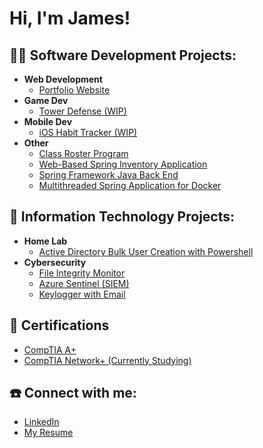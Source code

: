 <h1>Hi, I'm James!</h1>

<h2> 👨‍💻 Software Development Projects:</h2>

- <b>Web Development</b>
  - [Portfolio Website](https://github.com/jsmccaffrey/Personal-Website)
- <b>Game Dev</b>
  - [Tower Defense (WIP)](https://github.com/jsmccaffrey)
- <b>Mobile Dev</b>
  - [iOS Habit Tracker (WIP)](https://github.com/jsmccaffrey)
- <b>Other</b>
  - [Class Roster Program](https://github.com/jsmccaffrey/Class-Roster)
  - [Web-Based Spring Inventory Application](https://github.com/jsmccaffrey/Inventory-Application)
  - [Spring Framework Java Back End](https://github.com/jsmccaffrey/Spring-Backend)
  - [Multithreaded Spring Application for Docker](https://github.com/jsmccaffrey/Multithreaded-App-for-Docker)


<h2> 💾 Information Technology Projects:</h2>

- <b>Home Lab</b>
  - [Active Directory Bulk User Creation with Powershell](https://github.com/jsmccaffrey/Active-Directory)
- <b>Cybersecurity</b>
  - [File Integrity Monitor](https://github.com/jsmccaffrey/File-Integrity-Monitor)
  - [Azure Sentinel (SIEM)](https://github.com/jsmccaffrey/Azure-Sentinel)
  - [Keylogger with Email](https://github.com/jsmccaffrey/Keylogger-With-Email)

<h2> 📃 Certifications</h2>

- [CompTIA A+](https://www.comptia.org/certifications/a)
- [CompTIA Network+ (Currently Studying)](https://www.comptia.org/certifications/network)

<h2> ☎️ Connect with me:</h2>

- [LinkedIn](https://www.linkedin.com/in/jsmccaffrey/)  
- [My Resume](https://www.linkedin.com/in/jsmccaffrey/Resume)


<!--
**jsmccaffrey/jsmccaffrey** is a ✨ _special_ ✨ repository because its `README.md` (this file) appears on your GitHub profile.

Here are some ideas to get you started:

- 🔭 I’m currently working on ...
- 🌱 I’m currently learning ...
- 👯 I’m looking to collaborate on ...
- 🤔 I’m looking for help with ...
- 💬 Ask me about ...
- 📫 How to reach me: ...
- 😄 Pronouns: ...
- ⚡ Fun fact: ...
-->

